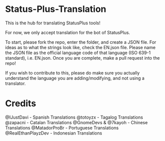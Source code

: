 # Status-Plus-Translation

This is the hub for translating StatusPlus tools!

For now, we only accept translation for the bot of StatusPlus. 

To start, please fork the repo, enter the folder, and create a JSON file. For ideas as to what the strings look like, check the EN.json file. Please name the JSON file as the official language code of that language (ISO 639-1 standard), i.e. EN.json. Once you are complete, make a pull request into the repo!  

If you wish to contribute to this, please do make sure you actually understand the language you are adding/modifying, and not using a translator.

# Credits
@IJustDavi           - Spanish Translations
@totoyzx             - Tagalog Translations
@zapacni             - Catalan Translations
@GnomeDevs & @7kayoh - Chinese Translations
@MatadorProBr        - Portuguese Translations
@RealEthanPlayzDev   - Indonesian Translations
